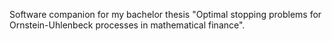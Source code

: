 Software companion for my bachelor thesis "Optimal stopping problems for Ornstein-Uhlenbeck processes in mathematical finance".

